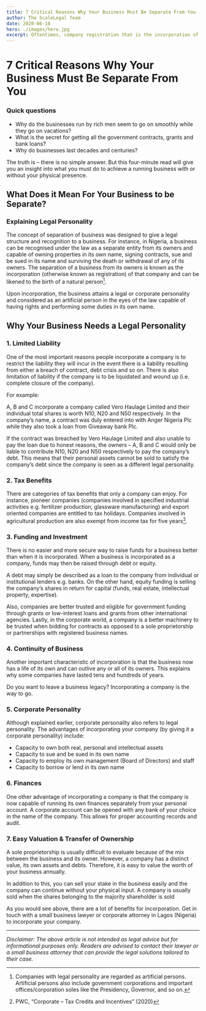 ```yaml
---
title: 7 Critical Reasons Why Your Business Must Be Separate From You
author: The ScaleLegal Team
date: 2020-06-10
hero: ./images/hero.jpg
excerpt: Oftentimes, company registration that is the incorporation of one's business is often shrouded with complexity and lack of transparency that keeps the entrepreneur/business owner in the dark and leaves him feeling insecure about the entire process.
---
```


# 7 Critical Reasons Why Your Business Must Be Separate From You

### Quick questions

- Why do the businesses run by rich men seem to go on smoothly while they go on vacations?
- What is the secret for getting all the government contracts, grants and bank loans?
- Why do businesses last decades and centuries?

The truth is – there is no simple answer. But this four-minute read will give you an insight into what you must do to achieve a running business with or without your physical presence.

## What Does it Mean For Your Business to be Separate?

### Explaining Legal Personality

The concept of separation of business was designed to give a legal structure and recognition to a business. For instance, in Nigeria, a business can be recognised under the law as a separate entity from its owners and capable of owning properties in its own name, signing contracts, sue and be sued in its name and surviving the death or withdrawal of any of its owners. The separation of a business from its owners is known as the incorporation (otherwise known as registration) of that company and can be likened to the birth of a natural person[^1].

Upon incorporation, the business attains a legal or corporate personality and considered as an artificial person in the eyes of the law capable of having rights and performing some duties in its own name.

## Why Your Business Needs a Legal Personality

### 1. Limited Liability

One of the most important reasons people incorporate a company is to restrict the liability they will incur in the event there is a liability resulting from either a breach of contract, debt crisis and so on. There is also limitation of liability if the company is to be liquidated and wound up (i.e. complete closure of the company).

For example:

A, B and C incorporate a company called Vero Haulage Limited and their individual total shares is worth N10, N20 and N50 respectively. In the company’s name, a contract was duly entered into with Anger Nigeria Plc while they also took a loan from Giveaway bank Plc.

If the contract was breached by Vero Haulage Limited and also unable to pay the loan due to honest reasons, the owners – A, B and C would only be liable to contribute N10, N20 and N50 respectively to pay the company’s debt. This means that their personal assets cannot be sold to satisfy the company’s debt since the company is seen as a different legal personality.

### 2. Tax Benefits

There are categories of tax benefits that only a company can enjoy. For instance, pioneer companies (companies involved in specified industrial activities e.g. fertilizer production, glassware manufacturing) and export oriented companies are entitled to tax holidays. Companies involved in agricultural production are also exempt from income tax for five years[^2].

### 3. Funding and Investment

There is no easier and more secure way to raise funds for a business better than when it is incorporated. When a business is incorporated as a company, funds may then be raised through debt or equity.

A debt may simply be described as a loan to the company from individual or institutional lenders e.g. banks. On the other hand, equity funding is selling the company’s shares in return for capital (funds, real estate, intellectual property, expertise).

Also, companies are better trusted and eligible for government funding through grants or low-interest loans and grants from other international agencies. Lastly, in the corporate world, a company is a better machinery to be trusted when bidding for contracts as opposed to a sole proprietorship or partnerships with registered business names.

### 4. Continuity of Business

Another important characteristic of incorporation is that the business now has a life of its own and can outlive any or all of its owners. This explains why some companies have lasted tens and hundreds of years.

Do you want to leave a business legacy? Incorporating a company is the way to go.

### 5. Corporate Personality

Although explained earlier, corporate personality also refers to legal personality. The advantages of incorporating your company (by giving it a corporate personality) include:

- Capacity to own both real, personal and intellectual assets
- Capacity to sue and be sued in its own name
- Capacity to employ its own management (Board of Directors) and staff
- Capacity to borrow or lend in its own name

### 6. Finances

One other advantage of incorporating a company is that the company is now capable of running its own finances separately from your personal account. A corporate account can be opened with any bank of your choice in the name of the company. This allows for proper accounting records and audit.

### 7. Easy Valuation & Transfer of Ownership

A sole proprietorship is usually difficult to evaluate because of the mix between the business and its owner. However, a company has a distinct value, its own assets and debts. Therefore, it is easy to value the worth of your business annually.

In addition to this, you can sell your stake in the business easily and the company can continue without your physical input. A company is usually sold when the shares belonging to the majority shareholder is sold

As you would see above, there are a lot of benefits for incorporation. Get in touch with a small business lawyer or corporate attorney in Lagos (Nigeria) to incorporate your company.

---

[^1]: Companies with legal personality are regarded as artificial persons. Artificial persons also include government corporations and important offices/corporation soles like the Presidency, Governor, and so on.
[^2]: PWC, “Corporate – Tax Credits and Incentives” (2020)

_Disclaimer: The above article is not intended as legal advice but for informational purposes only. Readers are advised to contact their lawyer or a small business attorney that can provide the legal solutions tailored to their case._
